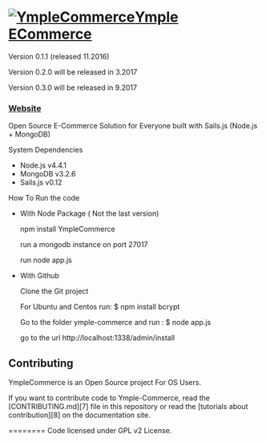 <h1>
<a href="http://www.ymple.com"><img alt="YmpleCommerce" src="http://www.ymple.com/img/logo_ymple.png" title="YmpleCommerce"/>Ymple ECommerce</a>
</h1>

Version 0.1.1 (released 11.2016)

Version 0.2.0 will be released in 3.2017

Version 0.3.0 will be released in 9.2017


### [Website](http://www.ymple.com/)


Open Source E-Commerce Solution for Everyone built with Sails.js (Node.js + MongoDB)

System Dependencies
* Node.js v4.4.1
* MongoDB v3.2.6
* Sails.js v0.12

How To Run the code

- With Node Package ( Not the last version)

    npm install YmpleCommerce
    
    run a mongodb instance on port 27017 

    run node app.js


- With Github


    Clone the Git project

    For Ubuntu and Centos run: 
    $ npm install bcrypt

    Go to the folder ymple-commerce and run :
    $ node app.js

    go to the url http://localhost:1338/admin/install


Contributing
--------

YmpleCommerce is an Open Source project For OS Users.

If you want to contribute code to Ymple-Commerce, read the [CONTRIBUTING.md][7] file in this repository or read the [tutorials about contribution][8] on the documentation site.


========
Code licensed under GPL v2 License.
